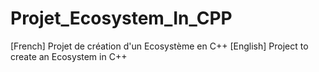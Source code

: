 # Projet_Ecosystem_In_CPP
[French] Projet de création d'un Ecosystème en C++ [English] Project to create an Ecosystem in C++
